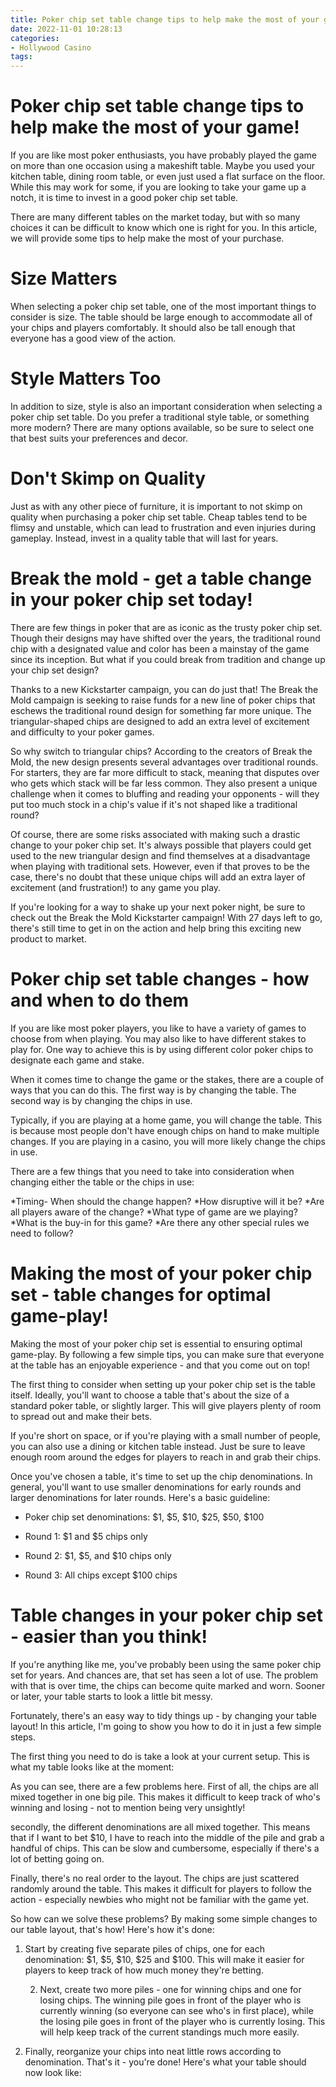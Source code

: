 ```yaml
---
title: Poker chip set table change tips to help make the most of your game!
date: 2022-11-01 10:28:13
categories:
- Hollywood Casino
tags:
---
```



#  Poker chip set table change tips to help make the most of your game!

If you are like most poker enthusiasts, you have probably played the game on more than one occasion using a makeshift table. Maybe you used your kitchen table, dining room table, or even just used a flat surface on the floor. While this may work for some, if you are looking to take your game up a notch, it is time to invest in a good poker chip set table.

There are many different tables on the market today, but with so many choices it can be difficult to know which one is right for you. In this article, we will provide some tips to help make the most of your purchase.

# Size Matters

When selecting a poker chip set table, one of the most important things to consider is size. The table should be large enough to accommodate all of your chips and players comfortably. It should also be tall enough that everyone has a good view of the action.

# Style Matters Too

In addition to size, style is also an important consideration when selecting a poker chip set table. Do you prefer a traditional style table, or something more modern? There are many options available, so be sure to select one that best suits your preferences and decor.

# Don't Skimp on Quality

Just as with any other piece of furniture, it is important to not skimp on quality when purchasing a poker chip set table. Cheap tables tend to be flimsy and unstable, which can lead to frustration and even injuries during gameplay. Instead, invest in a quality table that will last for years.

#  Break the mold - get a table change in your poker chip set today!

There are few things in poker that are as iconic as the trusty poker chip set. Though their designs may have shifted over the years, the traditional round chip with a designated value and color has been a mainstay of the game since its inception. But what if you could break from tradition and change up your chip set design?

Thanks to a new Kickstarter campaign, you can do just that! The Break the Mold campaign is seeking to raise funds for a new line of poker chips that eschews the traditional round design for something far more unique. The triangular-shaped chips are designed to add an extra level of excitement and difficulty to your poker games.

So why switch to triangular chips? According to the creators of Break the Mold, the new design presents several advantages over traditional rounds. For starters, they are far more difficult to stack, meaning that disputes over who gets which stack will be far less common. They also present a unique challenge when it comes to bluffing and reading your opponents - will they put too much stock in a chip's value if it's not shaped like a traditional round?

Of course, there are some risks associated with making such a drastic change to your poker chip set. It's always possible that players could get used to the new triangular design and find themselves at a disadvantage when playing with traditional sets. However, even if that proves to be the case, there's no doubt that these unique chips will add an extra layer of excitement (and frustration!) to any game you play.

If you're looking for a way to shake up your next poker night, be sure to check out the Break the Mold Kickstarter campaign! With 27 days left to go, there's still time to get in on the action and help bring this exciting new product to market.

#  Poker chip set table changes - how and when to do them

If you are like most poker players, you like to have a variety of games to choose from when playing. You may also like to have different stakes to play for. One way to achieve this is by using different color poker chips to designate each game and stake.

When it comes time to change the game or the stakes, there are a couple of ways that you can do this. The first way is by changing the table. The second way is by changing the chips in use.

Typically, if you are playing at a home game, you will change the table. This is because most people don't have enough chips on hand to make multiple changes. If you are playing in a casino, you will more likely change the chips in use.

There are a few things that you need to take into consideration when changing either the table or the chips in use:

*Timing- When should the change happen? 
*How disruptive will it be? 
*Are all players aware of the change? 
*What type of game are we playing? 
*What is the buy-in for this game? 
*Are there any other special rules we need to follow?

#  Making the most of your poker chip set - table changes for optimal game-play!

Making the most of your poker chip set is essential to ensuring optimal game-play. By following a few simple tips, you can make sure that everyone at the table has an enjoyable experience - and that you come out on top!

The first thing to consider when setting up your poker chip set is the table itself. Ideally, you'll want to choose a table that's about the size of a standard poker table, or slightly larger. This will give players plenty of room to spread out and make their bets.

If you're short on space, or if you're playing with a small number of people, you can also use a dining or kitchen table instead. Just be sure to leave enough room around the edges for players to reach in and grab their chips.

Once you've chosen a table, it's time to set up the chip denominations. In general, you'll want to use smaller denominations for early rounds and larger denominations for later rounds. Here's a basic guideline:

- Poker chip set denominations: $1, $5, $10, $25, $50, $100

- Round 1: $1 and $5 chips only

- Round 2: $1, $5, and $10 chips only

- Round 3: All chips except $100 chips

#  Table changes in your poker chip set - easier than you think!

If you're anything like me, you've probably been using the same poker chip set for years. And chances are, that set has seen a lot of use. The problem with that is over time, the chips can become quite marked and worn. Sooner or later, your table starts to look a little bit messy.

Fortunately, there's an easy way to tidy things up - by changing your table layout! In this article, I'm going to show you how to do it in just a few simple steps.

The first thing you need to do is take a look at your current setup. This is what my table looks like at the moment:

As you can see, there are a few problems here. First of all, the chips are all mixed together in one big pile. This makes it difficult to keep track of who's winning and losing - not to mention being very unsightly!

 secondly, the different denominations are all mixed together. This means that if I want to bet $10, I have to reach into the middle of the pile and grab a handful of chips. This can be slow and cumbersome, especially if there's a lot of betting going on.

Finally, there's no real order to the layout. The chips are just scattered randomly around the table. This makes it difficult for players to follow the action - especially newbies who might not be familiar with the game yet.

So how can we solve these problems? By making some simple changes to our table layout, that's how! Here's how it's done:

1) Start by creating five separate piles of chips, one for each denomination: $1, $5, $10, $25 and $100. This will make it easier for players to keep track of how much money they're betting.




























     2) Next, create two more piles - one for winning chips and one for losing chips. The winning pile goes in front of the player who is currently winning (so everyone can see who's in first place), while the losing pile goes in front of the player who is currently losing. This will help keep track of the current standings much more easily.


3) Finally, reorganize your chips into neat little rows according to denomination. That's it - you're done! Here's what your table should now look like: